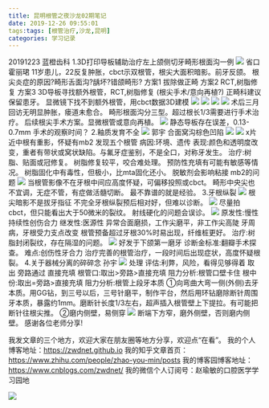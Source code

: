 ```yaml
---
title: 昆明根管之夜沙龙02期笔记
date: 2019-12-26 09:55:01
tags:tags: [根管治疗,沙龙,昆明]
categories: 学习记录
---
```

20191223
蓝橙齿科
1.3D打印导板辅助治疗左上颌侧切牙畸形根面沟一例
![](https://zymblog-1258069789.cos.ap-chengdu.myqcloud.com/blog0183-shalong02/01.png)
省口 霍丽珺
11岁患儿，22反复肿胀，cbct示双根管，根尖大面积暗影。前牙反颌。
根尖炎症的原因?畸形舌面沟?龋坏?错颌畸形?
方案1 拔除做正畸
方案2 RCT,树脂修复
方案3 3D导板寻找额外根管，RCT,树脂修复
(根尖手术/意向再植?)
正畸科建议保留患牙。
显微镜下找不到额外根管，用cbct数据3D建模
![](https://zymblog-1258069789.cos.ap-chengdu.myqcloud.com/blog0183-shalong02/02.png)
![](https://zymblog-1258069789.cos.ap-chengdu.myqcloud.com/blog0183-shalong02/03.png)
![](https://zymblog-1258069789.cos.ap-chengdu.myqcloud.com/blog0183-shalong02/04.png)
![](https://zymblog-1258069789.cos.ap-chengdu.myqcloud.com/blog0183-shalong02/05.png)
术后三月回访无明显肿胀，瘘道未愈合。
畸形根面沟分三型。超过根长1/3需要进行手术治疗。
后续根尖手术方案。显微根管或意向再植。
![](https://zymblog-1258069789.cos.ap-chengdu.myqcloud.com/blog0183-shalong02/06.png)
静态导板存在误差，0.13-0.7mm
手术的观察时间？
2.釉质发育不全
![](https://zymblog-1258069789.cos.ap-chengdu.myqcloud.com/blog0183-shalong02/07.png)
郭宇
合面窝沟棕色凹陷
![](https://zymblog-1258069789.cos.ap-chengdu.myqcloud.com/blog0183-shalong02/08.png)
![](https://zymblog-1258069789.cos.ap-chengdu.myqcloud.com/blog0183-shalong02/09.png)
x片近中根有重影，怀疑有mb2
发现五个根管
病因:环境、遗传
表现:颜色和透明度改变，重者有带状或窝状缺陷。与氟牙症鉴别，不是全口，对称牙发生。
治疗:树脂、贴面或冠修复。
树脂修复较平，咬合难处理。
预防性充填有可能有敏感等情况。
树脂固化中有毒性，但极小，比mta固化还小。
脱敏剂会影响粘接
mb2的问题
![](https://zymblog-1258069789.cos.ap-chengdu.myqcloud.com/blog0183-shalong02/10.png)
当根管影像不在牙根中间应高度怀疑，可偏移投照或cbct。
畸形中央尖也不宜调，无症不管，有症做活髓切断。
最不靠谱的就是经验。
3.牙根纵裂
![](https://zymblog-1258069789.cos.ap-chengdu.myqcloud.com/blog0183-shalong02/11.png)
根尖暗影不是拔牙指征
不完全牙根纵裂预后相对好，但难以诊断。
![](https://zymblog-1258069789.cos.ap-chengdu.myqcloud.com/blog0183-shalong02/12.png)
尽量拍cbct，但只能看出大于50微米的裂纹。
射线硬化的问题会误诊。
![](https://zymblog-1258069789.cos.ap-chengdu.myqcloud.com/blog0183-shalong02/13.png)
原发性:慢性持续性创伤合力
继发性:医源性
异常合面磨损，工作尖磨平，非工作尖高陡
牙周病，牙根受力支点改变
根管预备超过牙根30%时易出现，纤维桩更好。
治疗:树脂封闭裂纹，存在隔湿的问题。
![](https://zymblog-1258069789.cos.ap-chengdu.myqcloud.com/blog0183-shalong02/14.png)
好发于下颌第一磨牙
诊断金标准:翻瓣手术探查。
难点:创伤性牙合力
治疗完善的根管治疗，一段时间后出现症状，高度怀疑根裂。
4.关于器械分离的碎碎念
孙宇
![](https://zymblog-1258069789.cos.ap-chengdu.myqcloud.com/blog0183-shalong02/15.png)
处理
评估:利弊，风险，看得见够得着
取出
旁路通过
直接充填
根管口:取出>旁路>直接充填
阻力分析:根管口壁卡住
根中份:取出=旁路>直接充填
阻力分析:根管上段牙本质
①向弯曲大弯一侧(外侧)去牙本质。用GG钻，到三号以后，三号针磨平，制作平台，然后用环钻磨除断针周围牙本质，暴露约1mm。磨断针长度1/3左右，超声插入根管壁上下提拉。有可能把断针往根尖推。
②磨内侧壁，易侧穿
![](https://zymblog-1258069789.cos.ap-chengdu.myqcloud.com/blog0183-shalong02/16.png)
断端下方窄，磨外侧壁，否则磨内侧壁。
感谢各位老师分享!

我发文章的三个地方，欢迎大家在朋友圈等地方分享，欢迎点“在看”。
我的个人博客地址：https://zwdnet.github.io
我的知乎文章首页： https://www.zhihu.com/people/zhao-you-min/posts
我的博客园博客地址： https://www.cnblogs.com/zwdnet/
我的微信个人订阅号：赵瑜敏的口腔医学学习园地

![](https://zymblog-1258069789.cos.ap-chengdu.myqcloud.com/other/wx.jpg)


